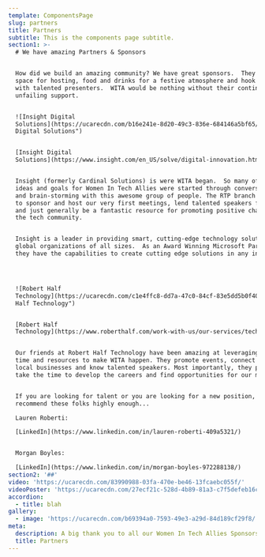 ```yaml
---
template: ComponentsPage
slug: partners
title: Partners
subtitle: This is the components page subtitle.
section1: >-
  # We have amazing Partners & Sponsors


  How did we build an amazing community? We have great sponsors.  They provide
  space for hosting, food and drinks for a festive atmosphere and hook us up
  with talented presenters.  WITA would be nothing without their continuous and
  unfailing support. 


  ![Insight Digital
  Solutions](https://ucarecdn.com/b16e241e-8d20-49c3-836e-684146a5bf65/ "Insight
  Digital Solutions")


  [Insight Digital
  Solutions](https://www.insight.com/en_US/solve/digital-innovation.html)


  Insight (formerly Cardinal Solutions) is were WITA began.  So many of the
  ideas and goals for Women In Tech Allies were started through conversations
  and brain-storming with this awesome group of people. The RTP branch went on
  to sponsor and host our very first meetings, lend talented speakers for events
  and just generally be a fantastic resource for promoting positive change in
  the tech community. 


  Insight is a leader in providing smart, cutting-edge technology solutions for
  global organizations of all sizes.  As an Award Winning Microsoft Partner,
  they have the capabilities to create cutting edge solutions in any industry. 




  ![Robert Half
  Technology](https://ucarecdn.com/c1e4ffc8-dd7a-47c0-84cf-83e5dd5b0f40/ "Robert
  Half Technology")


  [Robert Half
  Technology](https://www.roberthalf.com/work-with-us/our-services/technology)


  Our friends at Robert Half Technology have been amazing at leveraging their
  time and resources to make WITA happen. They promote events, connect us with
  local businesses and know talented speakers. Most importantly, they personally
  take the time to develop the careers and find opportunities for our members.  


  If you are looking for talent or you are looking for a new position, we cannot
  recommend these folks highly enough...

  Lauren Roberti:

  [LinkedIn](https://www.linkedin.com/in/lauren-roberti-409a5321/)


  Morgan Boyles:

  [LinkedIn](https://www.linkedin.com/in/morgan-boyles-972288138/)
section2: '##'
video: 'https://ucarecdn.com/83990988-03fa-470e-be46-13fcaebc055f/'
videoPoster: 'https://ucarecdn.com/27ecf21c-528d-4b89-81a3-c7f5defeb16c/'
accordion:
  - title: blah
gallery:
  - image: 'https://ucarecdn.com/b69394a0-7593-49e3-a29d-84d189cf29f8/'
meta:
  description: A big thank you to all our Women In Tech Allies Sponsors
  title: Partners
---
```


